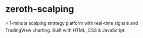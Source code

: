 # zeroth-scalping
⚡ 1-minute scalping strategy platform with real-time signals and TradingView charting. Built with HTML, CSS &amp; JavaScript.

